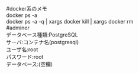 #docker系のメモ  
docker ps -a  
docker ps -a -q | xargs docker kill | xargs docker rm  
#adminer  
データベース種類:PostgreSQL  
サーバ:コンテナ名(postgresql)  
ユーザ名:root  
パスワード:root  
データベース:(空欄)  